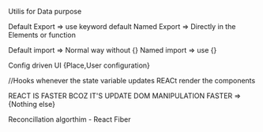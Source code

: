 Utilis for Data purpose

Default Export => use keyword default
Named Export => Directly in the Elements or function

Default import => Normal way without {}
Named import => use {}

Config driven UI
{Place,User configuration}

//Hooks
whenever the state variable updates REACt render the components


REACT IS FASTER BCOZ IT'S UPDATE DOM MANIPULATION FASTER => {Nothing else}

Reconcillation algorthim - React Fiber
